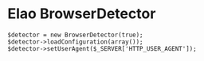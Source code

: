 Elao BrowserDetector
====================

```
$detector = new BrowserDetector(true);
$detector->loadConfiguration(array());
$detector->setUserAgent($_SERVER['HTTP_USER_AGENT']);
```
